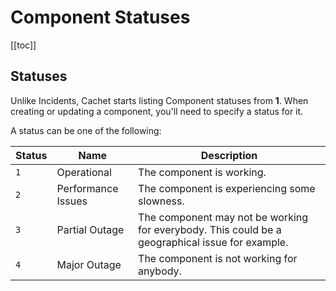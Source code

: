 # Component Statuses

[[toc]]

## Statuses

Unlike Incidents, Cachet starts listing Component statuses from **1**. When creating or updating a component, you'll need to specify a status for it.

A status can be one of the following:

| Status | Name               | Description                                                                                     |
|--------|--------------------|-------------------------------------------------------------------------------------------------|
| `1`    | Operational        | The component is working.                                                                       |
| `2`    | Performance Issues | The component is experiencing some slowness.                                                    |
| `3`    | Partial Outage     | The component may not be working for everybody. This could be a geographical issue for example. |
| `4`    | Major Outage       | The component is not working for anybody.                                                       |
